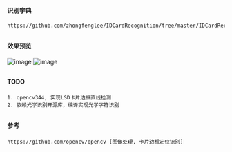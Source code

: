 ##
#### 识别字典
```
https://github.com/zhongfenglee/IDCardRecognition/tree/master/IDCardRecognition/libexidcard
```

##
#### 效果预览
![image](https://github.com/153437803/Ocr_IDCard/blob/master/ScreenRecord_20181116181123.gif )
![image](https://github.com/153437803/Ocr_IDCard/blob/master/ScreenRecord_20181116181153.gif )

##
#### TODO
```
1. opencv344, 实现LSD卡片边框直线检测
2. 依赖光学识别开源库，编译实现光学字符识别
```

##
#### 参考
```
https://github.com/opencv/opencv [图像处理, 卡片边框定位识别]
```
